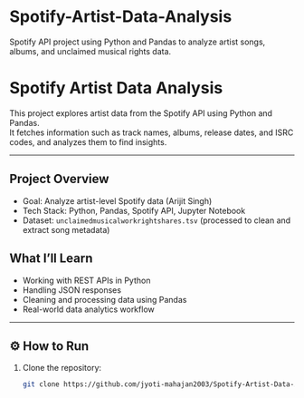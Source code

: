 # Spotify-Artist-Data-Analysis
Spotify API project using Python and Pandas to analyze artist songs, albums, and unclaimed musical rights data.

#  Spotify Artist Data Analysis

This project explores artist data from the Spotify API using Python and Pandas.  
It fetches information such as track names, albums, release dates, and ISRC codes, and analyzes them to find insights.

---

##  Project Overview
- Goal: Analyze artist-level Spotify data (Arijit Singh)  
- Tech Stack: Python, Pandas, Spotify API, Jupyter Notebook  
- Dataset: `unclaimedmusicalworkrightshares.tsv` (processed to clean and extract song metadata)  



##  What I’ll Learn
- Working with REST APIs in Python  
- Handling JSON responses  
- Cleaning and processing data using Pandas  
- Real-world data analytics workflow  

---

## ⚙️ How to Run
1. Clone the repository:
   ```bash
   git clone https://github.com/jyoti-mahajan2003/Spotify-Artist-Data-Analysis.git
